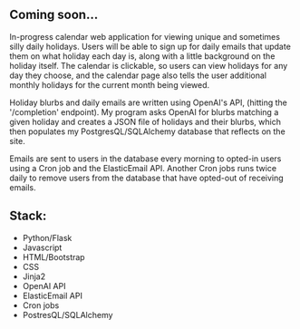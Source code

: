 ## Coming soon...

In-progress calendar web application for viewing unique and sometimes silly daily holidays. Users will be able to sign up for daily emails that update them on what holiday each day is, along with a little background on the holiday itself. The calendar is clickable, so users can view holidays for any day they choose, and the calendar page also tells the user additional monthly holidays for the current month being viewed. 

Holiday blurbs and daily emails are written using OpenAI's API, (hitting the '/completion' endpoint). My program asks OpenAI for blurbs matching a given holiday and creates a JSON file of holidays and their blurbs, which then populates my PostgresQL/SQLAlchemy database that reflects on the site.

Emails are sent to users in the database every morning to opted-in users using a Cron job and the ElasticEmail API. Another Cron jobs runs twice daily to remove users from the database that have opted-out of receiving emails.

## Stack: 
* Python/Flask
* Javascript
* HTML/Bootstrap
* CSS
* Jinja2
* OpenAI API
* ElasticEmail API
* Cron jobs
* PostresQL/SQLAlchemy